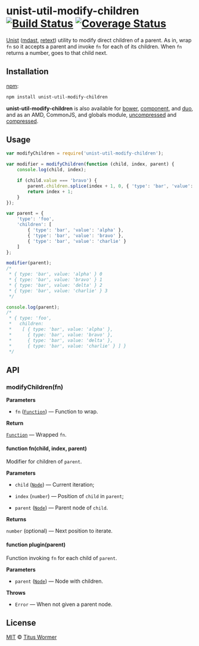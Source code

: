 # unist-util-modify-children [![Build Status](https://img.shields.io/travis/wooorm/unist-util-modify-children.svg)](https://travis-ci.org/wooorm/unist-util-modify-children) [![Coverage Status](https://img.shields.io/codecov/c/github/wooorm/unist-util-modify-children.svg)](https://codecov.io/github/wooorm/unist-util-modify-children)

[Unist](https://github.com/wooorm/unist) ([mdast](https://github.com/wooorm/mdast/blob/master/doc/mdastnode.7.md),
[retext](https://github.com/wooorm/retext)) utility to modify direct children of
a parent. As in, wrap `fn` so it accepts a parent and invoke `fn` for each of
its children. When `fn` returns a number, goes to that child next.

## Installation

[npm](https://docs.npmjs.com/cli/install):

```bash
npm install unist-util-modify-children
```

**unist-util-modify-children** is also available for [bower](http://bower.io/#install-packages),
[component](https://github.com/componentjs/component), and
[duo](http://duojs.org/#getting-started), and as an AMD, CommonJS, and globals
module, [uncompressed](unist-util-modify-children.js) and [compressed](unist-util-modify-children.min.js).

## Usage

```js
var modifyChildren = require('unist-util-modify-children');

var modifier = modifyChildren(function (child, index, parent) {
    console.log(child, index);

    if (child.value === 'bravo') {
        parent.children.splice(index + 1, 0, { 'type': 'bar', 'value': 'delta' });
        return index + 1;
    }
});

var parent = {
    'type': 'foo',
    'children': [
        { 'type': 'bar', 'value': 'alpha' },
        { 'type': 'bar', 'value': 'bravo' },
        { 'type': 'bar', 'value': 'charlie' }
    ]
};

modifier(parent);
/*
 * { type: 'bar', value: 'alpha' } 0
 * { type: 'bar', value: 'bravo' } 1
 * { type: 'bar', value: 'delta' } 2
 * { type: 'bar', value: 'charlie' } 3
 */

console.log(parent);
/*
 * { type: 'foo',
 *   children:
 *    [ { type: 'bar', value: 'alpha' },
 *      { type: 'bar', value: 'bravo' },
 *      { type: 'bar', value: 'delta' },
 *      { type: 'bar', value: 'charlie' } ] }
 */
```

## API

### modifyChildren(fn)

**Parameters**

*   `fn` ([`Function`](#function-fnchild-index-parent))
    — Function to wrap.

**Return**

[`Function`](#function-pluginparent) — Wrapped `fn`.

#### function fn(child, index, parent)

Modifier for children of `parent`.

**Parameters**

*   `child` ([`Node`](https://github.com/wooorm/unist##unist-nodes))
    — Current iteration;

*   `index` (`number`) — Position of `child` in `parent`;

*   `parent` ([`Node`](https://github.com/wooorm/unist##unist-nodes))
    — Parent node of `child`.

**Returns**

`number` (optional) — Next position to iterate.

#### function plugin(parent)

Function invoking `fn` for each child of `parent`.

**Parameters**

*   `parent` ([`Node`](https://github.com/wooorm/unist##unist-nodes))
    — Node with children.

**Throws**

*   `Error` — When not given a parent node.

## License

[MIT](LICENSE) © [Titus Wormer](http://wooorm.com)
